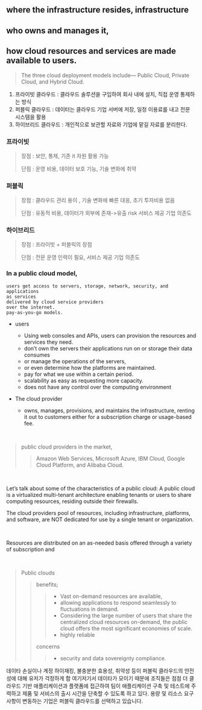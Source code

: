 

## where the infrastructure resides,  infrastructure
## who owns and manages it,  
## how cloud resources and services are made available to users. 


> The three cloud deployment models include— Public Cloud, Private Cloud, and Hybrid Cloud.

1. 프라이빗 클라우드 : 클라우드 솔루션을 구입하여 회사 내에 설치, 직접 운영 통제하는 방식
2. 퍼블릭 클라우드 : 데이터는 클라우드 기업 서버에 저장, 일정 이용료를 내고 전문 시스템을 활용
3. 하이브리드 클라우드 : 개인적으로 보관할 자료와 기업에 맡길 자료를 분리한다.

### 프라이빗
>
> 장점 : 보안, 통제, 기존 it 자원 활용 가능
> 
> 단점 : 운영 비용, 데이터 보호 기능, 기술 변화에 취약

### 퍼블릭

> 장점 : 클라우드 관리 용이
> , 기술 변화에 빠른 대응, 초기 투자비용 없음
> 
> 단점 : 유동적 비용, 데이터가 외부에 존재->유출 risk
> 서비스 제공 기업 의존도

### 하이브리드

> 장점 : 프라이빗 + 퍼블릭의 장점
>
> 단점 : 전문 운영 인력이 필요, 서비스 제공 기업 의존도
> 

### ​In a public cloud model, 
    users get access to servers, storage, network, security, and applications 
    as services 
    delivered by cloud service providers 
    over the internet.
    pay-as-you-go models.

- users
  - Using web consoles and APIs, users can provision the resources and services they need.
  - don’t own the servers their applications run on or storage their data consumes
  -  or manage the operations of the servers, 
  -  or even determine how the platforms are maintained.
  -  pay for what we use within a certain period.
  -  scalability as easy as requesting more capacity. 
  -  does not have any control over the computing environment

- The cloud provider 
  - owns, manages, provisions, and maintains the infrastructure, renting it out to customers either for a subscription charge or usage-based fee.

​
> public cloud providers in the market, 
>> Amazon Web Services, Microsoft Azure, IBM Cloud, Google Cloud Platform, and Alibaba Cloud.

​

Let’s talk about some of the characteristics of a public cloud: A public cloud is a virtualized multi-tenant architecture enabling tenants or users to share computing resources, residing outside their firewalls.

The cloud providers pool of resources, including infrastructure, platforms, and software, are NOT dedicated for use by a single tenant or organization.

​

Resources are distributed on an as-needed basis offered through a variety of subscription and 

​

>Public clouds 
>> benefits; 
>>>- Vast on-demand resources are available, 
>>> - allowing applications to respond seamlessly to fluctuations in demand.
>>>- Considering the large number of users that share the centralized cloud resources on-demand, the public cloud offers the most significant economies of scale.
>>> - highly reliable
>>
>> concerns 
>>>- security and data sovereignty compliance.


데이타 손실이나 계정 하이재킹, 불충분한 효용성, 취약성 등이 퍼블릭 클라우드의 안전성에 대해 유저가 걱정하게 함
여기저기서 데이타가 모이기 때문에
조직들은 점점 더 클라우드 기반 애플리케이션과 플랫폼에 접근하여 팀이 애플리케이션 구축 및 테스트에 주력하고 제품 및 서비스의 출시 시간을 단축할 수 있도록 하고 있다.
용량 및 리소스 요구사항이 변동하는 기업은 퍼블릭 클라우드를 선택하고 있습니다.
​
